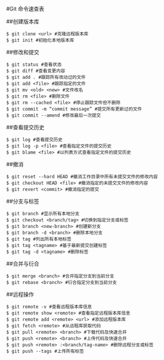 #Git 命令速查表

##创建版本库

    $ git clone <url> #克隆远程版本库
    $ git init #初始化本地版本库

##修改和提交

    $ git status #查看状态
    $ git diff #查看变更内容
    $ git add . #跟踪所有改动过的文件
    $ git add <file> #跟踪指定的文件
    $ git mv <old> <new> #文件改名
    $ git rm <file> #删除文件
    $ git rm --cached <file> #停止跟踪文件但不删除
    $ git commit -m “commit message” #提交所有更新过的文件
    $ git commit --amend #修改最后一次提交

##查看提交历史

    $ git log #查看提交历史
    $ git log -p <file> #查看指定文件的提交历史
    $ git blame <file> #以列表方式查看指定文件的提交历史

##撤消

    $ git reset --hard HEAD #撤消工作目录中所有未提交文件的修改内容
    $ git checkout HEAD <file> #撤消指定的未提交文件的修改内容
    $ git revert <commit> #撤消指定的提交

##分支与标签

    $ git branch #显示所有本地分支
    $ git checkout <branch/tag> #切换到指定分支或标签
    $ git branch <new-branch> #创建新分支
    $ git branch -d <branch> #删除本地分支
    $ git tag #列出所有本地标签
    $ git tag <tagname> #基于最新提交创建标签
    $ git tag -d <tagname> #删除标签

##合并与衍合

    $ git merge <branch> #合并指定分支到当前分支
    $ git rebase <branch> #衍合指定分支到当前分支

##远程操作

    $ git remote -v #查看远程版本库信息
    $ git remote show <remote> #查看指定远程版本库信息
    $ git remote add <remote> <url> #添加远程版本库
    $ git fetch <remote> #从远程库获取代码
    $ git pull <remote> <branch> #下载代码及快速合并
    $ git push <remote> <branch> #上传代码及快速合并
    $ git push <remote> :<branch/tag-name> #删除远程分支或标签
    $ git push --tags #上传所有标签

